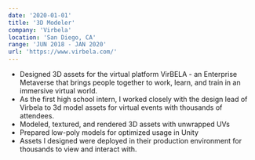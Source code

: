 ```yaml
---
date: '2020-01-01'
title: '3D Modeler'
company: 'Virbela'
location: 'San Diego, CA'
range: 'JUN 2018 - JAN 2020'
url: 'https://www.virbela.com/'
---
```


- Designed 3D assets for the virtual platform VirBELA - an Enterprise Metaverse that brings people together to work, learn, and train in an immersive virtual world.
- As the first high school intern, I worked closely with the design lead of Virbela to 3d model assets for virtual events with thousands of attendees.
- Modeled, textured, and rendered 3D assets with unwrapped UVs
- Prepared low-poly models for optimized usage in Unity
- Assets I designed were deployed in their production environment for thousands to view and interact with.
